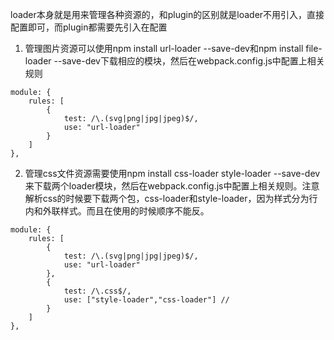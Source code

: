 loader本身就是用来管理各种资源的，和plugin的区别就是loader不用引入，直接配置即可，而plugin都需要先引入在配置

1. 管理图片资源可以使用npm install url-loader --save-dev和npm install file-loader --save-dev下载相应的模块，然后在webpack.config.js中配置上相关规则
```
module: {
    rules: [
        {
            test: /\.(svg|png|jpg|jpeg)$/,
            use: "url-loader"
        }
    ]
},
```
2. 管理css文件资源需要使用npm install css-loader style-loader --save-dev来下载两个loader模块，然后在webpack.config.js中配置上相关规则。注意解析css的时候要下载两个包，css-loader和style-loader，因为样式分为行内和外联样式。而且在使用的时候顺序不能反。
```
module: {
    rules: [
        {
            test: /\.(svg|png|jpg|jpeg)$/,
            use: "url-loader"
        },
        {
            test: /\.css$/,
            use: ["style-loader","css-loader"] //
        }
    ]
},
```